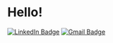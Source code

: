<div align="left">
  <h1>Hello!</h1>


  <a href="https://www.linkedin.com/in/abhishekredy18/"><img src="https://img.shields.io/badge/LinkedIn-Profile-informational?style=flat&logo=linkedin&logoColor=white&color=0D76A8" alt="LinkedIn Badge"></a>
  <a href="mailto:amalredd@andrew.cmu.edu"><img src="https://img.shields.io/badge/Email-Gmail-blue?style=flat&logo=gmail" alt="Gmail Badge"></a>





